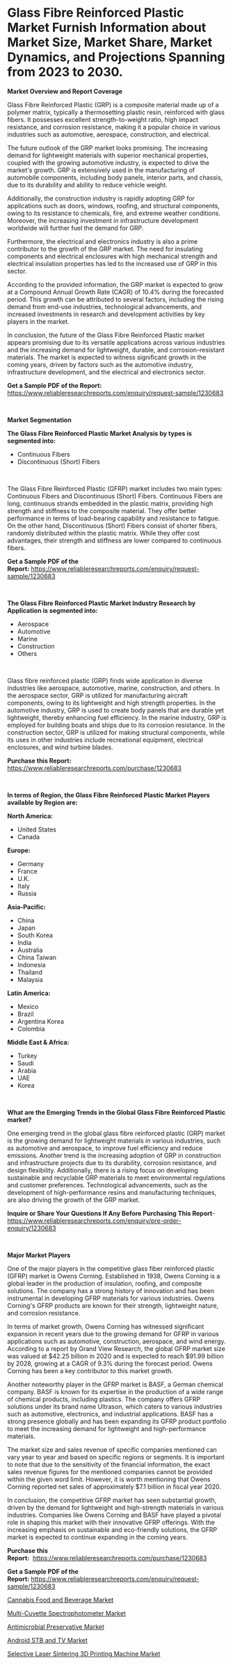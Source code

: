 <p><h1>Glass Fibre Reinforced Plastic Market Furnish Information about Market Size, Market Share, Market Dynamics, and Projections Spanning from 2023 to 2030.</h1></p><p><strong>Market Overview and Report Coverage</strong></p>
<p><p>Glass Fibre Reinforced Plastic (GRP) is a composite material made up of a polymer matrix, typically a thermosetting plastic resin, reinforced with glass fibers. It possesses excellent strength-to-weight ratio, high impact resistance, and corrosion resistance, making it a popular choice in various industries such as automotive, aerospace, construction, and electrical.</p><p>The future outlook of the GRP market looks promising. The increasing demand for lightweight materials with superior mechanical properties, coupled with the growing automotive industry, is expected to drive the market's growth. GRP is extensively used in the manufacturing of automobile components, including body panels, interior parts, and chassis, due to its durability and ability to reduce vehicle weight.</p><p>Additionally, the construction industry is rapidly adopting GRP for applications such as doors, windows, roofing, and structural components, owing to its resistance to chemicals, fire, and extreme weather conditions. Moreover, the increasing investment in infrastructure development worldwide will further fuel the demand for GRP.</p><p>Furthermore, the electrical and electronics industry is also a prime contributor to the growth of the GRP market. The need for insulating components and electrical enclosures with high mechanical strength and electrical insulation properties has led to the increased use of GRP in this sector.</p><p>According to the provided information, the GRP market is expected to grow at a Compound Annual Growth Rate (CAGR) of 10.4% during the forecasted period. This growth can be attributed to several factors, including the rising demand from end-use industries, technological advancements, and increased investments in research and development activities by key players in the market.</p><p>In conclusion, the future of the Glass Fibre Reinforced Plastic market appears promising due to its versatile applications across various industries and the increasing demand for lightweight, durable, and corrosion-resistant materials. The market is expected to witness significant growth in the coming years, driven by factors such as the automotive industry, infrastructure development, and the electrical and electronics sector.</p></p>
<p><strong>Get a Sample PDF of the Report:</strong> <a href="https://www.reliableresearchreports.com/enquiry/request-sample/1230683">https://www.reliableresearchreports.com/enquiry/request-sample/1230683</a></p>
<p>&nbsp;</p>
<p><strong>Market Segmentation</strong></p>
<p><strong>The Glass Fibre Reinforced Plastic Market Analysis by types is segmented into:</strong></p>
<p><ul><li>Continuous Fibers</li><li>Discontinuous (Short) Fibers</li></ul></p>
<p>&nbsp;</p>
<p><p>The Glass Fibre Reinforced Plastic (GFRP) market includes two main types: Continuous Fibers and Discontinuous (Short) Fibers. Continuous Fibers are long, continuous strands embedded in the plastic matrix, providing high strength and stiffness to the composite material. They offer better performance in terms of load-bearing capability and resistance to fatigue. On the other hand, Discontinuous (Short) Fibers consist of shorter fibers, randomly distributed within the plastic matrix. While they offer cost advantages, their strength and stiffness are lower compared to continuous fibers.</p></p>
<p><strong>Get a Sample PDF of the Report:</strong>&nbsp;<a href="https://www.reliableresearchreports.com/enquiry/request-sample/1230683">https://www.reliableresearchreports.com/enquiry/request-sample/1230683</a></p>
<p>&nbsp;</p>
<p><strong>The Glass Fibre Reinforced Plastic Market Industry Research by Application is segmented into:</strong></p>
<p><ul><li>Aerospace</li><li>Automotive</li><li>Marine</li><li>Construction</li><li>Others</li></ul></p>
<p>&nbsp;</p>
<p><p>Glass fibre reinforced plastic (GRP) finds wide application in diverse industries like aerospace, automotive, marine, construction, and others. In the aerospace sector, GRP is utilized for manufacturing aircraft components, owing to its lightweight and high strength properties. In the automotive industry, GRP is used to create body panels that are durable yet lightweight, thereby enhancing fuel efficiency. In the marine industry, GRP is employed for building boats and ships due to its corrosion resistance. In the construction sector, GRP is utilized for making structural components, while its uses in other industries include recreational equipment, electrical enclosures, and wind turbine blades.</p></p>
<p><strong>Purchase this Report:</strong>&nbsp; <a href="https://www.reliableresearchreports.com/purchase/1230683">https://www.reliableresearchreports.com/purchase/1230683</a></p>
<p>&nbsp;</p>
<p><strong>In terms of Region, the Glass Fibre Reinforced Plastic Market Players available by Region are:</strong></p>
<p>
    <p> <strong> North America: </strong>
        <ul>
            <li>United States</li>
            <li>Canada</li>
        </ul>
        </p> 
    <p> <strong> Europe: </strong>
        <ul>
            <li>Germany</li>
            <li>France</li>
            <li>U.K.</li>
            <li>Italy</li>
            <li>Russia</li>
        </ul>
        </p> 
    <p> <strong> Asia-Pacific: </strong>
        <ul>
            <li>China</li>
            <li>Japan</li>
            <li>South Korea</li>
            <li>India</li>
            <li>Australia</li>
            <li>China Taiwan</li>
            <li>Indonesia</li>
            <li>Thailand</li>
            <li>Malaysia</li>
        </ul>
        </p> 
    <p> <strong> Latin America: </strong>
        <ul>
            <li>Mexico</li>
            <li>Brazil</li>
            <li>Argentina Korea</li>
            <li>Colombia</li>
        </ul>
        </p> 
    <p> <strong> Middle East & Africa: </strong>
        <ul>
            <li>Turkey</li>
            <li>Saudi</li>
            <li>Arabia</li>
            <li>UAE</li>
            <li>Korea</li>
        </ul>
    </p>
    </p>
<p>&nbsp;</p>
<p><strong>What are the Emerging Trends in the Global Glass Fibre Reinforced Plastic market?</strong></p>
<p><p>One emerging trend in the global glass fibre reinforced plastic (GRP) market is the growing demand for lightweight materials in various industries, such as automotive and aerospace, to improve fuel efficiency and reduce emissions. Another trend is the increasing adoption of GRP in construction and infrastructure projects due to its durability, corrosion resistance, and design flexibility. Additionally, there is a rising focus on developing sustainable and recyclable GRP materials to meet environmental regulations and customer preferences. Technological advancements, such as the development of high-performance resins and manufacturing techniques, are also driving the growth of the GRP market.</p></p>
<p><strong>Inquire or Share Your Questions If Any Before Purchasing This Report</strong>- <a href="https://www.reliableresearchreports.com/enquiry/pre-order-enquiry/1230683">https://www.reliableresearchreports.com/enquiry/pre-order-enquiry/1230683</a></p>
<p>&nbsp;</p>
<p><strong>Major Market Players</strong></p>
<p><p>One of the major players in the competitive glass fiber reinforced plastic (GFRP) market is Owens Corning. Established in 1938, Owens Corning is a global leader in the production of insulation, roofing, and composite solutions. The company has a strong history of innovation and has been instrumental in developing GFRP materials for various industries. Owens Corning's GFRP products are known for their strength, lightweight nature, and corrosion resistance.</p><p>In terms of market growth, Owens Corning has witnessed significant expansion in recent years due to the growing demand for GFRP in various applications such as automotive, construction, aerospace, and wind energy. According to a report by Grand View Research, the global GFRP market size was valued at $42.25 billion in 2020 and is expected to reach $91.99 billion by 2028, growing at a CAGR of 9.3% during the forecast period. Owens Corning has been a key contributor to this market growth.</p><p>Another noteworthy player in the GFRP market is BASF, a German chemical company. BASF is known for its expertise in the production of a wide range of chemical products, including plastics. The company offers GFRP solutions under its brand name Ultrason, which caters to various industries such as automotive, electronics, and industrial applications. BASF has a strong presence globally and has been expanding its GFRP product portfolio to meet the increasing demand for lightweight and high-performance materials.</p><p>The market size and sales revenue of specific companies mentioned can vary year to year and based on specific regions or segments. It is important to note that due to the sensitivity of the financial information, the exact sales revenue figures for the mentioned companies cannot be provided within the given word limit. However, it is worth mentioning that Owens Corning reported net sales of approximately $7.1 billion in fiscal year 2020.</p><p>In conclusion, the competitive GFRP market has seen substantial growth, driven by the demand for lightweight and high-strength materials in various industries. Companies like Owens Corning and BASF have played a pivotal role in shaping this market with their innovative GFRP offerings. With the increasing emphasis on sustainable and eco-friendly solutions, the GFRP market is expected to continue expanding in the coming years.</p></p>
<p><strong>Purchase this Report:</strong>&nbsp;&nbsp;<a href="https://www.reliableresearchreports.com/purchase/1230683">https://www.reliableresearchreports.com/purchase/1230683</a></p>
<p></p>
<p><strong>Get a Sample PDF of the Report:</strong>&nbsp;<a href="https://www.reliableresearchreports.com/enquiry/request-sample/1230683">https://www.reliableresearchreports.com/enquiry/request-sample/1230683</a></p>
<p><p><a href="https://medium.com/@v27092023/cannabis-food-and-beverage-market-report-reveals-the-latest-trends-and-growth-opportunities-of-this-8b3b41b50300">Cannabis Food and Beverage Market</a></p><p><a href="https://medium.com/@brandonramos59/decoding-multi-cuvette-spectrophotometer-market-metrics-market-share-trends-and-growth-patterns-f71e19a4d58c">Multi-Cuvette Spectrophotometer Market</a></p><p><a href="https://github.com/amonskiyk/Market-Research-Report-List-1/blob/main/antimicrobial-preservative-market.md">Antimicrobial Preservative Market</a></p><p><a href="https://medium.com/@zaidjeet11730/android-stb-and-tv-market-size-cagr-trends-2024-2030-58864359cc0d">Android STB and TV Market</a></p><p><a href="https://medium.com/@juansmith1961/selective-laser-sintering-3d-printing-machine-market-the-key-to-successful-business-strategy-3a56502f143e">Selective Laser Sintering 3D Printing Machine Market</a></p></p>